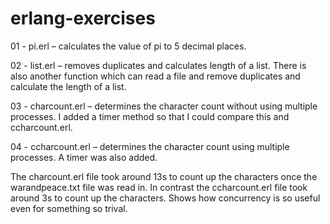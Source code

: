 # erlang-exercises
01 - pi.erl – calculates the value of pi to 5 decimal places.

02 - list.erl – removes duplicates and calculates length of a list. There is also another function which can read a file and remove duplicates and calculate the length of a list.

03 - charcount.erl – determines the character count without using multiple processes. I added a timer method so that I could compare this and ccharcount.erl.

04 - ccharcount.erl – determines the character count using multiple processes. A timer was also added.

The charcount.erl file took around 13s to count up the characters once the warandpeace.txt file was read in. In contrast the ccharcount.erl file took around 3s to count up the characters. Shows how concurrency is so useful even for something so trival.
